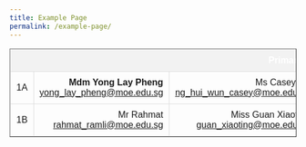 ```yaml
---
title: Example Page
permalink: /example-page/
---
```

<style>
table {
  font-family: arial, sans-serif;
  border-collapse: collapse;
  width: 100%;
}

td, th {
  border: 1px solid #dddddd;
  text-align: right;
  padding: 10px;
}

tr:nth-child(1) {
  background-color: #f2f2f2;
  color: #ffffff;
}
</style>

<table border=1>
  <tbody>
  <tr>
    <th colspan=3>Primary 1</th>
  </tr>
  <tr>
    <td>1A</td>
		<td><b>Mdm Yong Lay Pheng</b> <br><a href="mailto:yong_lay_pheng@moe.edu.sg">yong_lay_pheng@moe.edu.sg</a></td>
    <td>Ms Casey Ng <br><a href="mailto:ng_hui_wun_casey@moe.edu.sg">ng_hui_wun_casey@moe.edu.sg</a></td>
  </tr>
  <tr>
    <td>1B</td>
    <td>Mr Rahmat <br><a href="rahmat_ramli@moe.edu.sg">rahmat_ramli@moe.edu.sg</a></td>
    <td>Miss Guan Xiaoting<br><a href="guan_xiaoting@moe.edu.sg">guan_xiaoting@moe.edu.sg</a></td>
  </tr>
</tbody>
</table>